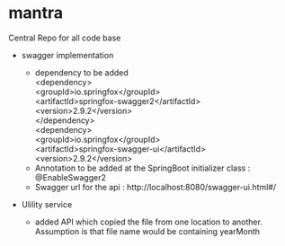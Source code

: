 # mantra
Central Repo for all code base

* swagger implementation 
 	* dependency to be added
		<br/>\<dependency\>
		<br/>    \<groupId\>io.springfox\</groupId\>
		<br/>    \<artifactId\>springfox-swagger2\</artifactId\>
		<br/> 	 \<version\>2.9.2\</version\>
		<br/>\</dependency\>
		<br/>\<dependency\>
		<br/>  	 \<groupId\>io.springfox\</groupId\>
		<br/>	 \<artifactId\>springfox-swagger-ui\</artifactId\>
		<br/>	 \<version\>2.9.2\</version\>
		<br/></dependency>
 	*  Annotation to be added at the SpringBoot initializer class  : @EnableSwagger2
 	*  Swagger url for the api : http://localhost:8080/swagger-ui.html#/

* Ulility service
	 *  added API which copied the file from one location to another.
		<br/>Assumption is that file name would be containing yearMonth

	
